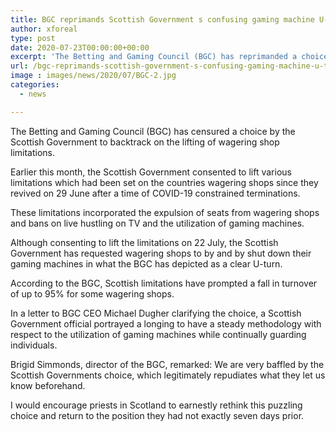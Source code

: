 ```yaml
---
title: BGC reprimands Scottish Government s confusing gaming machine U-turn
author: xforeal 
type: post
date: 2020-07-23T00:00:00+00:00
excerpt: 'The Betting and Gaming Council (BGC) has reprimanded a choice by the Scottish Government to backtrack on the lifting of wagering shop restrictions '
url: /bgc-reprimands-scottish-government-s-confusing-gaming-machine-u-turn/
image : images/news/2020/07/BGC-2.jpg
categories:
  - news

---
```

The Betting and Gaming Council (BGC) has censured a choice by the Scottish Government to backtrack on the lifting of wagering shop limitations. 

Earlier this month, the Scottish Government consented to lift various limitations which had been set on the countries wagering shops since they revived on 29 June after a time of COVID-19 constrained terminations. 

These limitations incorporated the expulsion of seats from wagering shops and bans on live hustling on TV and the utilization of gaming machines. 

Although consenting to lift the limitations on 22 July, the Scottish Government has requested wagering shops to by and by shut down their gaming machines in what the BGC has depicted as a clear U-turn. 

According to the BGC, Scottish limitations have prompted a fall in turnover of up to 95&percnt; for some wagering shops. 

In a letter to BGC CEO Michael Dugher clarifying the choice, a Scottish Government official portrayed a longing to have a steady methodology with respect to the utilization of gaming machines while continually guarding individuals. 

Brigid Simmonds, director of the BGC, remarked: We are very baffled by the Scottish Governments choice, which legitimately repudiates what they let us know beforehand. 

I would encourage priests in Scotland to earnestly rethink this puzzling choice and return to the position they had not exactly seven days prior.